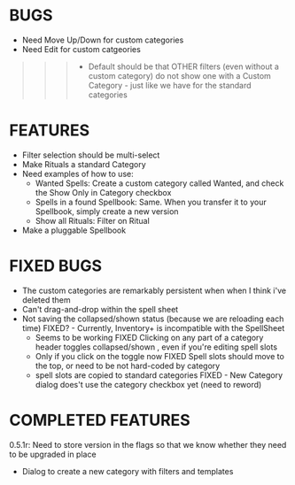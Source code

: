 # BUGS
- Need Move Up/Down for custom categories
- Need Edit for custom catgeories
>>> - Default should be that OTHER filters (even without a custom category) do not show one with a Custom Category
    - just like we have for the standard categories

# FEATURES
- Filter selection should be multi-select
- Make Rituals a standard Category
- Need examples of how to use:
    - Wanted Spells: Create a custom category called Wanted, and check the Show Only in Category checkbox
    - Spells in a found Spellbook: Same. When you transfer it to your Spellbook, simply create a new version
    - Show all Rituals: Filter on Ritual
- Make a pluggable Spellbook


# FIXED BUGS
- The custom categories are remarkably persistent when when I think i've deleted them
- Can't drag-and-drop within the spell sheet
- Not saving the collapsed/shown status (because we are reloading each time)
FIXED? - Currently, Inventory+ is incompatible with the SpellSheet
    - Seems to be working
FIXED Clicking on  any part of a category header toggles collapsed/shown , even if you're editing spell slots
    - Only if you click on the toggle now
FIXED Spell slots should move to the top, or need to be not hard-coded by category
    - spell slots are copied to standard categories
FIXED - New Category dialog does't use the category checkbox yet (need to reword)
# COMPLETED FEATURES
0.5.1r:  Need to store version in the flags so that we know whether they need to be upgraded in place    
- Dialog to create a new category with filters and templates
